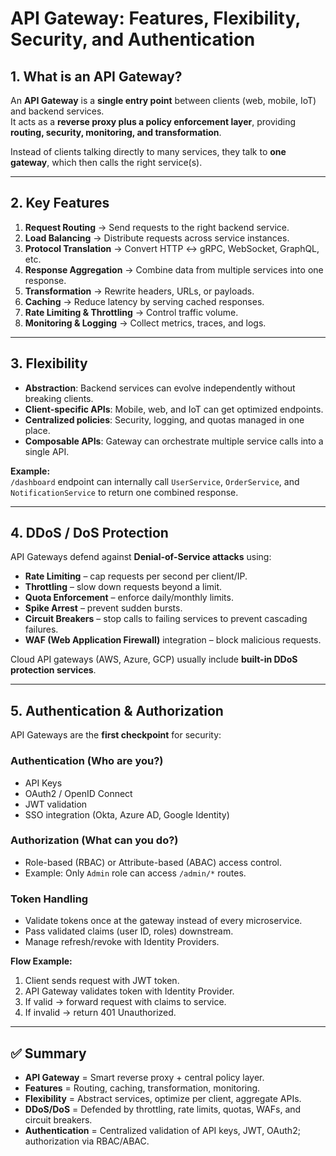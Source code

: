 # API Gateway: Features, Flexibility, Security, and Authentication

## 1. What is an API Gateway?
An **API Gateway** is a **single entry point** between clients (web, mobile, IoT) and backend services.  
It acts as a **reverse proxy plus a policy enforcement layer**, providing **routing, security, monitoring, and transformation**.  

Instead of clients talking directly to many services, they talk to **one gateway**, which then calls the right service(s).

---

## 2. Key Features
1. **Request Routing** → Send requests to the right backend service.  
2. **Load Balancing** → Distribute requests across service instances.  
3. **Protocol Translation** → Convert HTTP ↔ gRPC, WebSocket, GraphQL, etc.  
4. **Response Aggregation** → Combine data from multiple services into one response.  
5. **Transformation** → Rewrite headers, URLs, or payloads.  
6. **Caching** → Reduce latency by serving cached responses.  
7. **Rate Limiting & Throttling** → Control traffic volume.  
8. **Monitoring & Logging** → Collect metrics, traces, and logs.  

---

## 3. Flexibility
- **Abstraction**: Backend services can evolve independently without breaking clients.  
- **Client-specific APIs**: Mobile, web, and IoT can get optimized endpoints.  
- **Centralized policies**: Security, logging, and quotas managed in one place.  
- **Composable APIs**: Gateway can orchestrate multiple service calls into a single API.  

**Example:**  
`/dashboard` endpoint can internally call `UserService`, `OrderService`, and `NotificationService` to return one combined response.

---

## 4. DDoS / DoS Protection
API Gateways defend against **Denial-of-Service attacks** using:  
- **Rate Limiting** – cap requests per second per client/IP.  
- **Throttling** – slow down requests beyond a limit.  
- **Quota Enforcement** – enforce daily/monthly limits.  
- **Spike Arrest** – prevent sudden bursts.  
- **Circuit Breakers** – stop calls to failing services to prevent cascading failures.  
- **WAF (Web Application Firewall)** integration – block malicious requests.  

Cloud API gateways (AWS, Azure, GCP) usually include **built-in DDoS protection services**.

---

## 5. Authentication & Authorization
API Gateways are the **first checkpoint** for security:  

### Authentication (Who are you?)  
- API Keys  
- OAuth2 / OpenID Connect  
- JWT validation  
- SSO integration (Okta, Azure AD, Google Identity)  

### Authorization (What can you do?)  
- Role-based (RBAC) or Attribute-based (ABAC) access control.  
- Example: Only `Admin` role can access `/admin/*` routes.  

### Token Handling  
- Validate tokens once at the gateway instead of every microservice.  
- Pass validated claims (user ID, roles) downstream.  
- Manage refresh/revoke with Identity Providers.  

**Flow Example:**  
1. Client sends request with JWT token.  
2. API Gateway validates token with Identity Provider.  
3. If valid → forward request with claims to service.  
4. If invalid → return 401 Unauthorized.  

---

## ✅ Summary
- **API Gateway** = Smart reverse proxy + central policy layer.  
- **Features** = Routing, caching, transformation, monitoring.  
- **Flexibility** = Abstract services, optimize per client, aggregate APIs.  
- **DDoS/DoS** = Defended by throttling, rate limits, quotas, WAFs, and circuit breakers.  
- **Authentication** = Centralized validation of API keys, JWT, OAuth2; authorization via RBAC/ABAC.  
